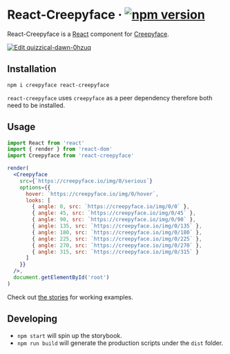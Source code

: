 # React-Creepyface &middot; [![npm version](https://img.shields.io/npm/v/react-creepyface.svg?style=flat)](https://www.npmjs.com/package/react-creepyface)

React-Creepyface is a [React](https://reactjs.org/) component for [Creepyface](https://github.com/4lejandrito/creepyface).

[![Edit quizzical-dawn-0hzuq](https://codesandbox.io/static/img/play-codesandbox.svg)](https://codesandbox.io/s/quizzical-dawn-0hzuq?fontsize=14&hidenavigation=1&theme=dark)

## Installation

```
npm i creepyface react-creepyface
```

`react-creepyface` uses `creepyface` as a peer dependency therefore both need to be installed.

## Usage

```jsx
import React from 'react'
import { render } from 'react-dom'
import Creepyface from 'react-creepyface'

render(
  <Creepyface
    src={`https://creepyface.io/img/0/serious`}
    options={{
      hover: `https://creepyface.io/img/0/hover`,
      looks: [
        { angle: 0, src: `https://creepyface.io/img/0/0` },
        { angle: 45, src: `https://creepyface.io/img/0/45` },
        { angle: 90, src: `https://creepyface.io/img/0/90` },
        { angle: 135, src: `https://creepyface.io/img/0/135` },
        { angle: 180, src: `https://creepyface.io/img/0/180` },
        { angle: 225, src: `https://creepyface.io/img/0/225` },
        { angle: 270, src: `https://creepyface.io/img/0/270` },
        { angle: 315, src: `https://creepyface.io/img/0/315` }
      ]
    }}
  />,
  document.getElementById('root')
)
```

Check out [the stories](src/stories.tsx) for working examples.

## Developing

- `npm start` will spin up the storybook.
- `npm run build` will generate the production scripts under the `dist` folder.
